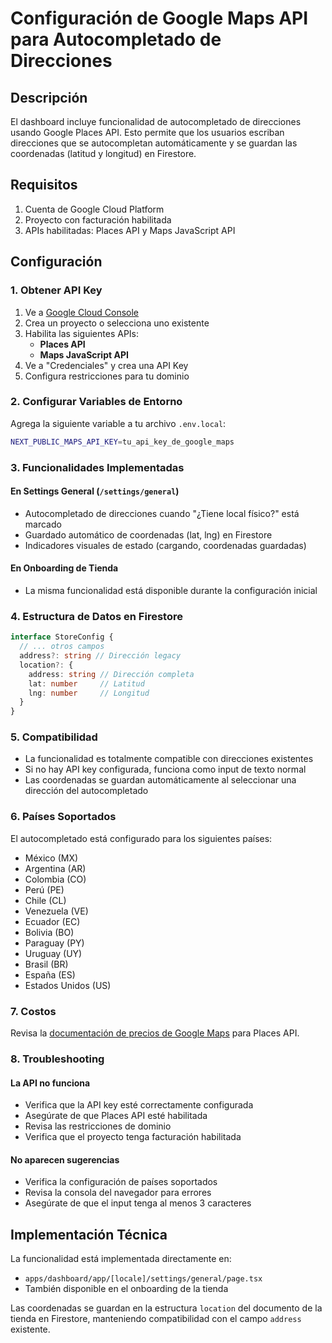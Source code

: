# Configuración de Google Maps API para Autocompletado de Direcciones

## Descripción
El dashboard incluye funcionalidad de autocompletado de direcciones usando Google Places API. Esto permite que los usuarios escriban direcciones que se autocompletan automáticamente y se guardan las coordenadas (latitud y longitud) en Firestore.

## Requisitos
1. Cuenta de Google Cloud Platform
2. Proyecto con facturación habilitada
3. APIs habilitadas: Places API y Maps JavaScript API

## Configuración

### 1. Obtener API Key
1. Ve a [Google Cloud Console](https://console.cloud.google.com/)
2. Crea un proyecto o selecciona uno existente
3. Habilita las siguientes APIs:
   - **Places API**
   - **Maps JavaScript API**
4. Ve a "Credenciales" y crea una API Key
5. Configura restricciones para tu dominio

### 2. Configurar Variables de Entorno
Agrega la siguiente variable a tu archivo `.env.local`:

```bash
NEXT_PUBLIC_MAPS_API_KEY=tu_api_key_de_google_maps
```

### 3. Funcionalidades Implementadas

#### En Settings General (`/settings/general`)
- Autocompletado de direcciones cuando "¿Tiene local físico?" está marcado
- Guardado automático de coordenadas (lat, lng) en Firestore
- Indicadores visuales de estado (cargando, coordenadas guardadas)

#### En Onboarding de Tienda
- La misma funcionalidad está disponible durante la configuración inicial

### 4. Estructura de Datos en Firestore

```typescript
interface StoreConfig {
  // ... otros campos
  address?: string // Dirección legacy
  location?: {
    address: string // Dirección completa
    lat: number     // Latitud
    lng: number     // Longitud
  }
}
```

### 5. Compatibilidad
- La funcionalidad es totalmente compatible con direcciones existentes
- Si no hay API key configurada, funciona como input de texto normal
- Las coordenadas se guardan automáticamente al seleccionar una dirección del autocompletado

### 6. Países Soportados
El autocompletado está configurado para los siguientes países:
- México (MX)
- Argentina (AR) 
- Colombia (CO)
- Perú (PE)
- Chile (CL)
- Venezuela (VE)
- Ecuador (EC)
- Bolivia (BO)
- Paraguay (PY)
- Uruguay (UY)
- Brasil (BR)
- España (ES)
- Estados Unidos (US)

### 7. Costos
Revisa la [documentación de precios de Google Maps](https://developers.google.com/maps/documentation/places/web-service/usage-and-billing) para Places API.

### 8. Troubleshooting

#### La API no funciona
- Verifica que la API key esté correctamente configurada
- Asegúrate de que Places API esté habilitada
- Revisa las restricciones de dominio
- Verifica que el proyecto tenga facturación habilitada

#### No aparecen sugerencias
- Verifica la configuración de países soportados
- Revisa la consola del navegador para errores
- Asegúrate de que el input tenga al menos 3 caracteres

## Implementación Técnica

La funcionalidad está implementada directamente en:
- `apps/dashboard/app/[locale]/settings/general/page.tsx`
- También disponible en el onboarding de la tienda

Las coordenadas se guardan en la estructura `location` del documento de la tienda en Firestore, manteniendo compatibilidad con el campo `address` existente. 